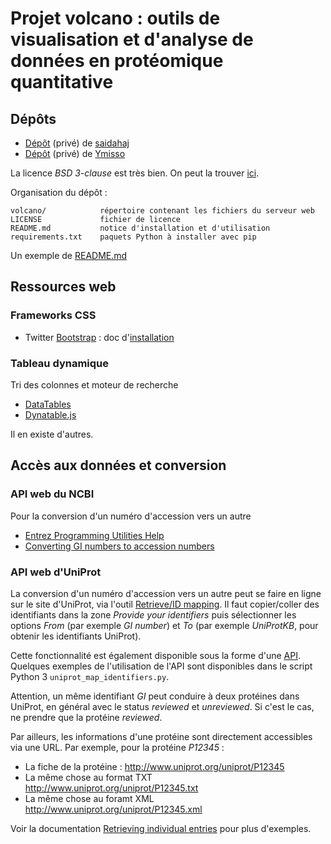 # Projet volcano : outils de visualisation et d'analyse de données en protéomique quantitative


## Dépôts

- [Dépôt](https://github.com/pierrepo/volcano-s) (privé) de [saidahaj](https://github.com/saidahaj)
- [Dépôt](https://github.com/pierrepo/volcano-y) (privé) de [Ymisso](https://github.com/Ymisso)

La licence *BSD 3-clause* est très bien. On peut la trouver [ici](https://github.com/Candihub/pixel/blob/master/LICENSE).

Organisation du dépôt :
```
volcano/            répertoire contenant les fichiers du serveur web
LICENSE             fichier de licence
README.md           notice d'installation et d'utilisation
requirements.txt    paquets Python à installer avec pip
```

Un exemple de [README.md](https://github.com/pierrepo/cours-python/blob/master/README.md)

## Ressources web

### Frameworks CSS

- Twitter [Bootstrap](http://getbootstrap.com/) : doc d'[installation](https://foundation.zurb.com/sites/docs/)


### Tableau dynamique

Tri des colonnes et moteur de recherche

- [DataTables](https://datatables.net/examples/basic_init/multi_col_sort.html)
- [Dynatable.js](https://www.dynatable.com/)

Il en existe d'autres.


## Accès aux données et conversion


### API web du NCBI 

Pour la conversion d'un numéro d'accession vers un autre

- [Entrez Programming Utilities Help](https://www.ncbi.nlm.nih.gov/books/NBK25501/)
- [Converting GI numbers to accession numbers](https://www.ncbi.nlm.nih.gov/books/NBK25498/#chapter3.Application_1_Converting_GI_num)


### API web d'UniProt

La conversion d'un numéro d'accession vers un autre peut se faire en ligne sur le site d'UniProt, via l'outil [Retrieve/ID mapping](http://www.uniprot.org/uploadlists/). Il faut copier/coller des identifiants dans la zone *Provide your identifiers* puis sélectionner les options *From* (par exemple *GI number*) et *To* (par exemple *UniProtKB*, pour obtenir les identifiants UniProt).

Cette fonctionnalité est également disponible sous la forme d'une [API](http://www.uniprot.org/help/api). Quelques exemples de l'utilisation de l'API sont disponibles dans le script Python 3 `uniprot_map_identifiers.py`.

Attention, un même identifiant *GI* peut conduire à deux protéines dans UniProt, en général avec le status *reviewed* et *unreviewed*. Si c'est le cas, ne prendre que la protéine *reviewed*.

Par ailleurs, les informations d'une protéine sont directement accessibles via une URL. Par exemple, pour la protéine *P12345* :

- La fiche de la protéine : <http://www.uniprot.org/uniprot/P12345>
- La même chose au format TXT <http://www.uniprot.org/uniprot/P12345.txt>
- La même chose au foramt XML <http://www.uniprot.org/uniprot/P12345.xml>

Voir la documentation [Retrieving individual entries](http://www.uniprot.org/help/api_retrieve_entries) pour plus d'exemples.
